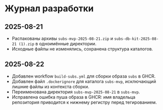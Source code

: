 # Журнал разработки

## 2025-08-21
- Распакованы архивы `subs-mvp-2025-08-21.zip` и `subs-db-kit-2025-08-21 (1).zip` в одноимённые директории.
- Исходные файлы не изменялись, сохранена структура каталогов.

## 2025-08-22
- Добавлен workflow `build-subs.yml` для сборки образа `subs` в GHCR.
- Добавлен файл `.dockerignore` для каталога `subs-mvp`, исключающий лишние файлы из контекста сборки.
- Переименована директория `subs-mvp-2025-08-21` в `subs-mvp`.
- Исправлена ошибка пуша образа в GHCR: имя владельца репозитория приводится к нижнему регистру перед тегированием.
